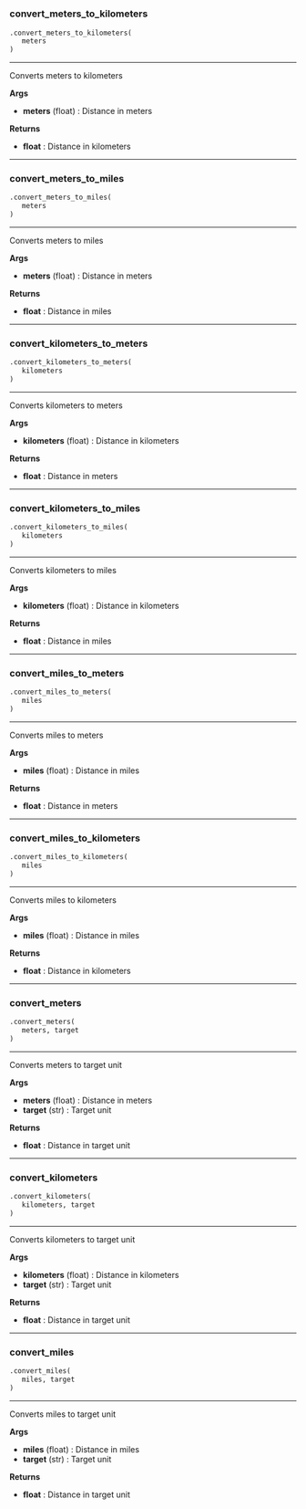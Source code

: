 #


### convert_meters_to_kilometers
```python
.convert_meters_to_kilometers(
   meters
)
```

---
Converts meters to kilometers


**Args**

* **meters** (float) : Distance in meters


**Returns**

* **float**  : Distance in kilometers


----


### convert_meters_to_miles
```python
.convert_meters_to_miles(
   meters
)
```

---
Converts meters to miles


**Args**

* **meters** (float) : Distance in meters


**Returns**

* **float**  : Distance in miles


----


### convert_kilometers_to_meters
```python
.convert_kilometers_to_meters(
   kilometers
)
```

---
Converts kilometers to meters


**Args**

* **kilometers** (float) : Distance in kilometers


**Returns**

* **float**  : Distance in meters


----


### convert_kilometers_to_miles
```python
.convert_kilometers_to_miles(
   kilometers
)
```

---
Converts kilometers to miles


**Args**

* **kilometers** (float) : Distance in kilometers


**Returns**

* **float**  : Distance in miles


----


### convert_miles_to_meters
```python
.convert_miles_to_meters(
   miles
)
```

---
Converts miles to meters


**Args**

* **miles** (float) : Distance in miles


**Returns**

* **float**  : Distance in meters


----


### convert_miles_to_kilometers
```python
.convert_miles_to_kilometers(
   miles
)
```

---
Converts miles to kilometers


**Args**

* **miles** (float) : Distance in miles


**Returns**

* **float**  : Distance in kilometers


----


### convert_meters
```python
.convert_meters(
   meters, target
)
```

---
Converts meters to target unit


**Args**

* **meters** (float) : Distance in meters
* **target** (str) : Target unit


**Returns**

* **float**  : Distance in target unit


----


### convert_kilometers
```python
.convert_kilometers(
   kilometers, target
)
```

---
Converts kilometers to target unit


**Args**

* **kilometers** (float) : Distance in kilometers
* **target** (str) : Target unit


**Returns**

* **float**  : Distance in target unit


----


### convert_miles
```python
.convert_miles(
   miles, target
)
```

---
Converts miles to target unit


**Args**

* **miles** (float) : Distance in miles
* **target** (str) : Target unit


**Returns**

* **float**  : Distance in target unit

